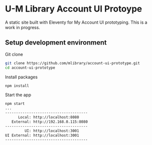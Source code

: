 # U-M Library Account UI Protoype

A static site built with Eleventy for My Account UI prototyping. This is a work in progress.

## Setup development environment

Git clone

```sh
git clone https://github.com/mlibrary/account-ui-prototype.git
cd account-ui-prototype
```

Install packages

```sh
npm install
```

Start the app

```sh
npm start
...
--------------------------------------
      Local: http://localhost:8080
   External: http://192.168.0.115:8080
--------------------------------------
         UI: http://localhost:3001
UI External: http://localhost:3001
--------------------------------------
```
